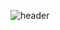 


![header](https://capsule-render.vercel.app/api?type=wave&color=0:EEFF00,90:a82da8&section=header&text=JeHa%20Kim&fontSize=160)
